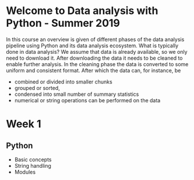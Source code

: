 # Welcome to Data analysis with Python - Summer 2019

In this course an overview is given of different phases of the data analysis pipeline using Python and its data analysis ecosystem. What is typically done in data analysis? We assume that data is already available, so we only need to download it. After downloading the data it needs to be cleaned to enable further analysis. In the cleaning phase the data is converted to some uniform and consistent format. After which the data can, for instance, be

  *  combined or divided into smaller chunks
  *  grouped or sorted,
  *  condensed into small number of summary statistics
  *  numerical or string operations can be performed on the data

# Week 1

## Python

  * Basic concepts
  * String handling
  * Modules

